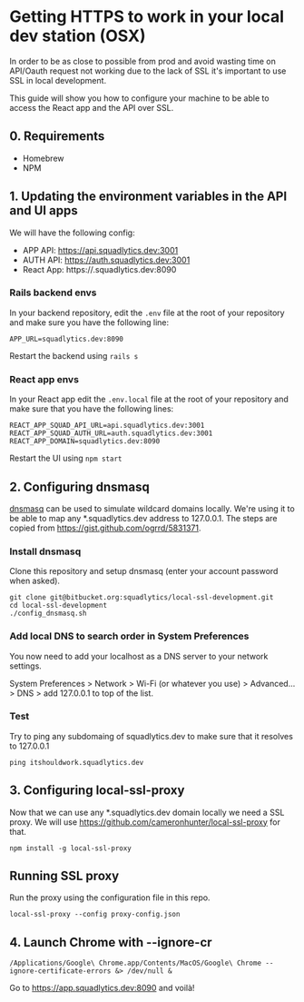 # Getting HTTPS to work in your local dev station (OSX)

In order to be as close to possible from prod and avoid wasting time on API/Oauth request not working due to the lack of SSL it's important to use SSL in local development.

This guide will show you how to configure your machine to be able to access the React app and the API over SSL.

## 0. Requirements

- Homebrew
- NPM

## 1. Updating the environment variables in the API and UI apps

We will have the following config:

  - APP API: https://api.squadlytics.dev:3001
  - AUTH API: https://auth.squadlytics.dev:3001
  - React App: https://<sudbdomain>.squadlytics.dev:8090

### Rails backend envs

In your backend repository, edit the `.env` file at the root of your repository and make sure you have the following line:

```
APP_URL=squadlytics.dev:8090
```

Restart the backend using `rails s`

### React app envs

In your React app edit the `.env.local` file at the root of your repository and make sure that you have the following lines:

```
REACT_APP_SQUAD_API_URL=api.squadlytics.dev:3001
REACT_APP_SQUAD_AUTH_URL=auth.squadlytics.dev:3001
REACT_APP_DOMAIN=squadlytics.dev:8090
```

Restart the UI using `npm start`

## 2. Configuring dnsmasq

[dnsmasq](http://www.thekelleys.org.uk/dnsmasq/doc.html) can be used to simulate wildcard domains locally. We're using it to be able to map any *.squadlytics.dev address to 127.0.0.1. The steps are copied from https://gist.github.com/ogrrd/5831371.

### Install dnsmasq

Clone this repository and setup dnsmasq (enter your account password when asked).

```
git clone git@bitbucket.org:squadlytics/local-ssl-development.git
cd local-ssl-development
./config_dnsmasq.sh
```

### Add local DNS to search order in System Preferences

You now need to add your localhost as a DNS server to your network settings.

System Preferences > Network > Wi-Fi (or whatever you use) > Advanced... > DNS > add 127.0.0.1 to top of the list.

### Test

Try to ping any subdomaing of squadlytics.dev to make sure that it resolves to 127.0.0.1

```
ping itshouldwork.squadlytics.dev
```

## 3. Configuring local-ssl-proxy

Now that we can use any *.squadlytics.dev domain locally we need a SSL proxy. We will use https://github.com/cameronhunter/local-ssl-proxy for that.

```
npm install -g local-ssl-proxy
```

## Running SSL proxy

Run the proxy using the configuration file in this repo.

```
local-ssl-proxy --config proxy-config.json
```

## 4. Launch Chrome with --ignore-cr

```
/Applications/Google\ Chrome.app/Contents/MacOS/Google\ Chrome --ignore-certificate-errors &> /dev/null &
```

Go to https://app.squadlytics.dev:8090 and voilà!